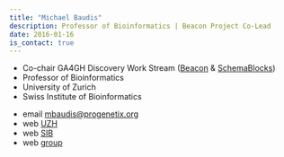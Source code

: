 ```yaml
---
title: "Michael Baudis"
description: Professor of Bioinformatics | Beacon Project Co-Lead
date: 2016-01-16
is_contact: true
---
```


* Co-chair GA4GH Discovery Work Stream ([Beacon](http://beacon-project.io) & [SchemaBlocks](http://schemablocks.org))
* Professor of Bioinformatics  
* University of Zurich  
* Swiss Institute of Bioinformatics

<!--more-->

* email [mbaudis@progenetix.org](mailto:mbaudis@progenetix.org)  
* web [UZH](https://www.imls.uzh.ch/en/research/baudis.html)  
* web [SIB](https://www.sib.swiss/michael-baudis-group)  
* web [group](https://info.baudisgroup.org)  


